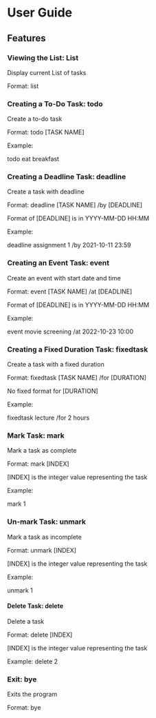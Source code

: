 # User Guide

## Features 

### Viewing the List: List

Display current List of tasks

Format: list

### Creating a To-Do Task: todo

Create a to-do task

Format: todo [TASK NAME]

Example:

todo eat breakfast

### Creating a Deadline Task: deadline

Create a task with deadline

Format: deadline [TASK NAME] /by [DEADLINE]

Format of [DEADLINE] is in YYYY-MM-DD HH:MM

Example: 

deadline assignment 1 /by 2021-10-11 23:59

### Creating an Event Task: event

Create an event with start date and time

Format: event [TASK NAME] /at [DEADLINE]

Format of [DEADLINE] is in YYYY-MM-DD HH:MM

Example:

event movie screening /at 2022-10-23 10:00

### Creating a Fixed Duration Task: fixedtask

Create a task with a fixed duration

Format: fixedtask [TASK NAME] /for [DURATION]

No fixed format for [DURATION]

Example:

fixedtask lecture /for 2 hours


### Mark Task: mark

Mark a task as complete

Format: mark [INDEX]

[INDEX] is the integer value representing the task

Example:

mark 1

### Un-mark Task: unmark
Mark a task as incomplete

Format: unmark [INDEX]

[INDEX] is the integer value representing the task

Example:

unmark 1

#### Delete Task: delete

Delete a task

Format: delete [INDEX]

[INDEX] is the integer value representing the task

Example:
delete 2

### Exit: bye
Exits the program

Format: bye
